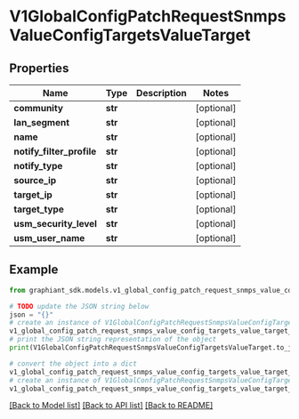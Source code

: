 # V1GlobalConfigPatchRequestSnmpsValueConfigTargetsValueTarget


## Properties

Name | Type | Description | Notes
------------ | ------------- | ------------- | -------------
**community** | **str** |  | [optional] 
**lan_segment** | **str** |  | [optional] 
**name** | **str** |  | [optional] 
**notify_filter_profile** | **str** |  | [optional] 
**notify_type** | **str** |  | [optional] 
**source_ip** | **str** |  | [optional] 
**target_ip** | **str** |  | [optional] 
**target_type** | **str** |  | [optional] 
**usm_security_level** | **str** |  | [optional] 
**usm_user_name** | **str** |  | [optional] 

## Example

```python
from graphiant_sdk.models.v1_global_config_patch_request_snmps_value_config_targets_value_target import V1GlobalConfigPatchRequestSnmpsValueConfigTargetsValueTarget

# TODO update the JSON string below
json = "{}"
# create an instance of V1GlobalConfigPatchRequestSnmpsValueConfigTargetsValueTarget from a JSON string
v1_global_config_patch_request_snmps_value_config_targets_value_target_instance = V1GlobalConfigPatchRequestSnmpsValueConfigTargetsValueTarget.from_json(json)
# print the JSON string representation of the object
print(V1GlobalConfigPatchRequestSnmpsValueConfigTargetsValueTarget.to_json())

# convert the object into a dict
v1_global_config_patch_request_snmps_value_config_targets_value_target_dict = v1_global_config_patch_request_snmps_value_config_targets_value_target_instance.to_dict()
# create an instance of V1GlobalConfigPatchRequestSnmpsValueConfigTargetsValueTarget from a dict
v1_global_config_patch_request_snmps_value_config_targets_value_target_from_dict = V1GlobalConfigPatchRequestSnmpsValueConfigTargetsValueTarget.from_dict(v1_global_config_patch_request_snmps_value_config_targets_value_target_dict)
```
[[Back to Model list]](../README.md#documentation-for-models) [[Back to API list]](../README.md#documentation-for-api-endpoints) [[Back to README]](../README.md)


